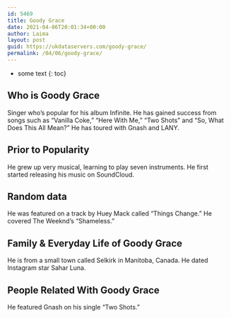 ```yaml
---
id: 5469
title: Goody Grace
date: 2021-04-06T20:01:34+00:00
author: Laima
layout: post
guid: https://ukdataservers.com/goody-grace/
permalink: /04/06/goody-grace/
---
```


* some text
{: toc}


## Who is Goody Grace
                  
                  
                  
Singer who&#8217;s popular for his album Infinite. He has gained success from songs such as &#8220;Vanilla Coke,&#8221; &#8220;Here With Me,&#8221; &#8220;Two Shots&#8221; and &#8220;So, What Does This All Mean?&#8221; He has toured with Gnash and LANY.
                  
              
            
              
            
                
                
                
## Prior to Popularity
                  
                  
                  
He grew up very musical, learning to play seven instruments. He first started releasing his music on SoundCloud.
                  
              
            
              
            
                
                
                
## Random data
                  
                  
                  
He was featured on a track by Huey Mack called &#8220;Things Change.&#8221; He covered The Weeknd&#8217;s &#8220;Shameless.&#8221;
                  
              
            
              
            
                
                
                
## Family & Everyday Life of Goody Grace
                  
                  
                  
He is from a small town called Selkirk in Manitoba, Canada. He dated Instagram star Sahar Luna.
                  
              
            
              
            
                
                
                
## People Related With Goody Grace
                  
                  
                  
He featured Gnash on his single &#8220;Two Shots.&#8221;
                  
              
            
              
            
                
              
            
              
              
            
            
              
            
          
          
          